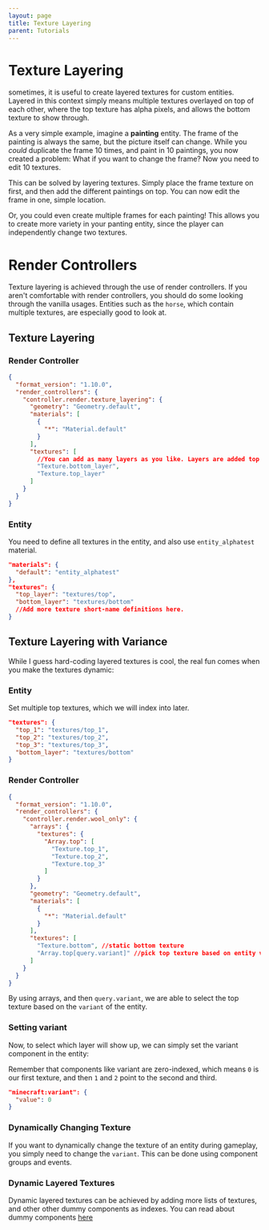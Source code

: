 ```yaml
---
layout: page
title: Texture Layering
parent: Tutorials
---
```


# Texture Layering

sometimes, it is useful to create layered textures for custom entities. Layered in this context simply means multiple textures overlayed on top of each other, where the top texture has alpha pixels, and allows the bottom texture to show through.

As a very simple example, imagine a **painting** entity. The frame of the painting is always the same, but the picture itself can change. While you *could* duplicate the frame 10 times, and paint in 10 paintings, you now created a problem: What if you want to change the frame? Now you need to edit 10 textures.

This can be solved by layering textures. Simply place the frame texture on first, and then add the different paintings on top. You can now edit the frame in one, simple location.

Or, you could even create multiple frames for each painting! This allows you to create more variety in your panting entity, since the player can independently change two textures.

# Render Controllers

Texture layering is achieved through the use of render controllers. If you aren't comfortable with render controllers, you should do some looking through the vanilla usages. Entities such as the `horse`, which contain multiple textures, are especially good to look at.

## Texture Layering

### Render Controller
```json
{
  "format_version": "1.10.0",
  "render_controllers": {
    "controller.render.texture_layering": {
      "geometry": "Geometry.default",
      "materials": [
        {
          "*": "Material.default"
        }
      ],
      "textures": [
        //You can add as many layers as you like. Layers are added top to bottom.
        "Texture.bottom_layer",
        "Texture.top_layer"
      ]
    }
  }
}
```

### Entity

You need to define all textures in the entity, and also use `entity_alphatest` material.
```json
"materials": {
  "default": "entity_alphatest"
},
"textures": {
  "top_layer": "textures/top",
  "bottom_layer": "textures/bottom"
  //Add more texture short-name definitions here.
}
```

## Texture Layering with Variance

While I guess hard-coding layered textures is cool, the real fun comes when you make the textures dynamic:

### Entity

Set multiple top textures, which we will index into later.

```json
"textures": {
  "top_1": "textures/top_1",
  "top_2": "textures/top_2",
  "top_3": "textures/top_3",
  "bottom_layer": "textures/bottom"
}
```

### Render Controller

```json
{
  "format_version": "1.10.0",
  "render_controllers": {
    "controller.render.wool_only": {
      "arrays": {
        "textures": {
          "Array.top": [
            "Texture.top_1",
            "Texture.top_2",
            "Texture.top_3"
          ]
        }
      },
      "geometry": "Geometry.default",
      "materials": [
        {
          "*": "Material.default"
        }
      ],
      "textures": [
        "Texture.bottom", //static bottom texture
        "Array.top[query.variant]" //pick top texture based on entity variant.
      ]
    }
  }
}
```

By using arrays, and then `query.variant`, we are able to select the top texture based on the `variant` of the entity.

### Setting variant

Now, to select which layer will show up, we can simply set the variant component in the entity:

Remember that components like variant are zero-indexed, which means `0` is our first texture, and then `1` and `2` point to the second and third.

```json
"minecraft:variant": {
  "value": 0
}
```

### Dynamically Changing Texture

If you want to dynamically change the texture of an entity during gameplay, you simply need to change the `variant`. This can be done using component groups and events.

### Dynamic Layered Textures

Dynamic layered textures can be achieved by adding more lists of textures, and other other dummy components as indexes. You can read about dummy components [here](https://wiki.bedrock.dev/tutorials/dummy-entities.html)
